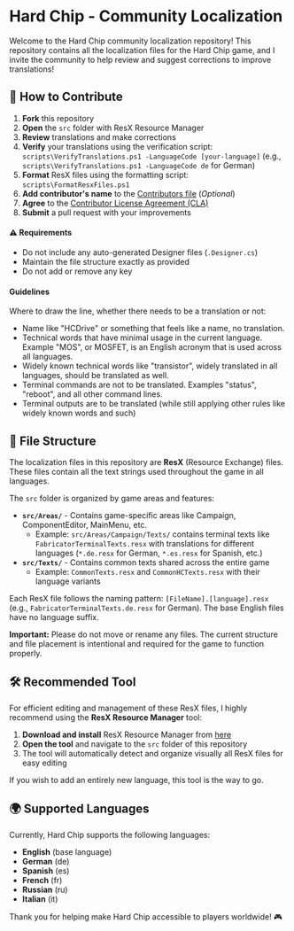 # Hard Chip - Community Localization

Welcome to the Hard Chip community localization repository! This repository contains all the localization files for the Hard Chip game, and I invite the community to help review and suggest corrections to improve translations!

## 🤝 How to Contribute

1. **Fork** this repository
2. **Open** the `src` folder with ResX Resource Manager
3. **Review** translations and make corrections
4. **Verify** your translations using the verification script: `scripts\VerifyTranslations.ps1 -LanguageCode [your-language]` (e.g., `scripts\VerifyTranslations.ps1 -LanguageCode de` for German)
5. **Format** ResX files using the formatting script: `scripts\FormatResxFiles.ps1`
6. **Add contributor's name** to the [Contributors file](CONTRIBUTORS.md) (_Optional_)
7. **Agree** to the [Contributor License Agreement (CLA)](CLA.MD)
8. **Submit** a pull request with your improvements

#### ⚠️ Requirements
* Do not include any auto-generated Designer files (`.Designer.cs`)
* Maintain the file structure exactly as provided
* Do not add or remove any key

#### Guidelines
Where to draw the line, whether there needs to be a translation or not:
- Name like "HCDrive" or something that feels like a name, no translation.
- Technical words that have minimal usage in the current language. Example "MOS", or MOSFET, is an English acronym that is used across all languages.
- Widely known technical words like "transistor", widely translated in all languages, should be translated as well.
- Terminal commands are not to be translated. Examples "status", "reboot", and all other command lines.
- Terminal outputs are to be translated (while still applying other rules like widely known words and such)

## 📁 File Structure

The localization files in this repository are **ResX** (Resource Exchange) files. These files contain all the text strings used throughout the game in all languages.

The `src` folder is organized by game areas and features:

- **`src/Areas/`** - Contains game-specific areas like Campaign, ComponentEditor, MainMenu, etc.
  - Example: `src/Areas/Campaign/Texts/` contains terminal texts like `FabricatorTerminalTexts.resx` with translations for different languages (`*.de.resx` for German, `*.es.resx` for Spanish, etc.)
- **`src/Texts/`** - Contains common texts shared across the entire game
  - Example: `CommonTexts.resx` and `CommonHCTexts.resx` with their language variants

Each ResX file follows the naming pattern: `[FileName].[language].resx` (e.g., `FabricatorTerminalTexts.de.resx` for German). The base English files have no language suffix.

**Important:** Please do not move or rename any files. The current structure and file placement is intentional and required for the game to function properly.

## 🛠️ Recommended Tool

For efficient editing and management of these ResX files, I highly recommend using the **ResX Resource Manager** tool:

1. **Download and install** ResX Resource Manager from [here](https://github.com/dotnet/ResXResourceManager)
2. **Open the tool** and navigate to the `src` folder of this repository
3. The tool will automatically detect and organize visually all ResX files for easy editing

If you wish to add an entirely new language, this tool is the way to go. 

## 🌍 Supported Languages

Currently, Hard Chip supports the following languages:
- **English** (base language)
- **German** (de)
- **Spanish** (es)
- **French** (fr)
- **Russian** (ru)
- **Italian** (it)

Thank you for helping make Hard Chip accessible to players worldwide! 🎮
